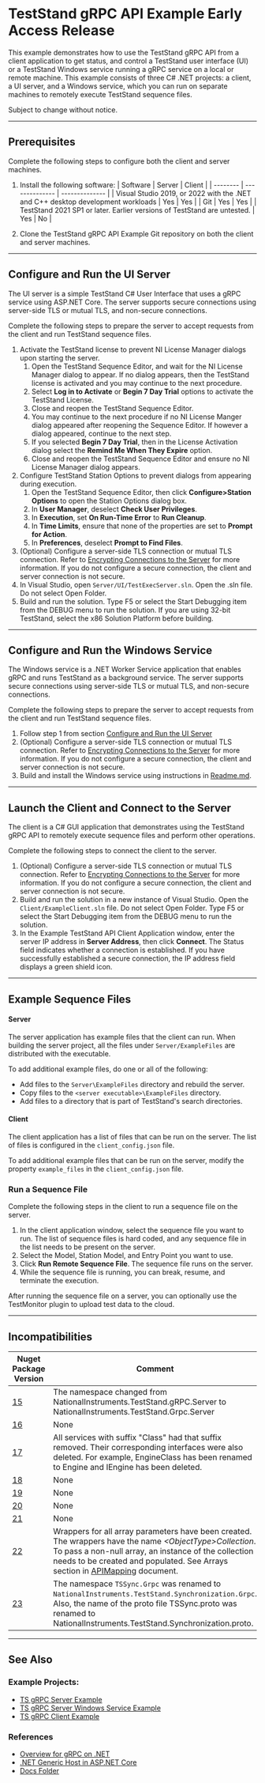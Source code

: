 # TestStand gRPC API Example Early Access Release

This example demonstrates how to use the TestStand gRPC API from a client application to get status, and control a TestStand user interface (UI) or a TestStand Windows service running a gRPC service on a local or remote machine. This example consists of three C# .NET projects: a client, a UI server, and a Windows service, which you can run on separate machines to remotely execute TestStand sequence files. 

Subject to change without notice.

---

## Prerequisites

Complete the following steps to configure both the client and server machines.

1. Install the following software:
    | Software | Server | Client |
    | -------- | -------------- | -------------- |
    | Visual Studio 2019, or 2022 with the .NET and C++ desktop development workloads | Yes | Yes |
    | Git | Yes | Yes |
    | TestStand 2021 SP1 or later. Earlier versions of TestStand are untested. | Yes | No |

2. Clone the TestStand gRPC API Example Git repository on both the client and server machines.

---

## Configure and Run the UI Server

The UI server is a simple TestStand C# User Interface that uses a gRPC service using ASP.NET Core. The server supports secure connections using server-side TLS or mutual TLS, and non-secure connections.

Complete the following steps to prepare the server to accept requests from the client and run TestStand sequence files.
1. Activate the TestStand license to prevent NI License Manager dialogs upon starting the server.
    1. Open the TestStand Sequence Editor, and wait for the NI License Manager dialog to appear. If no dialog appears, then the TestStand license is activated and you may continue to the next procedure.
    2. Select **Log in to Activate** or **Begin 7 Day Trial** options to activate the TestStand License.
    3. Close and reopen the TestStand Sequence Editor.
    4. You may continue to the next procedure if no NI License Manger dialog appeared after reopening the Sequence Editor. If however a dialog appeared, continue to the next step.
    5. If you selected **Begin 7 Day Trial**, then in the License Activation dialog select the **Remind Me When They Expire** option.
    6. Close and reopen the TestStand Sequence Editor and ensure no NI License Manager dialog appears.
2. Configure TestStand Station Options to prevent dialogs from appearing during execution.
    1. Open the TestStand Sequence Editor, then click **Configure>Station Options** to open the Station Options dialog box.
    2. In **User Manager**, deselect **Check User Privileges**.
    3. In **Execution**, set **On Run-Time Error** to **Run Cleanup**.
    4. In **Time Limits**, ensure that none of the properties are set to **Prompt for Action**.
    5. In **Preferences**, deselect **Prompt to Find Files**.
3. (Optional) Configure a server-side TLS connection or mutual TLS connection. Refer to [Encrypting Connections to the Server](Docs/Encrypt_Connection.md) for more information. If you do not configure a secure connection, the client and server connection is not secure.
4. In Visual Studio, open `Server/UI/TestExecServer.sln`.  Open the .sln file. Do not select Open Folder.
5. Build and run the solution. Type F5 or select the Start Debugging item from the DEBUG menu to run the solution. If you are using 32-bit TestStand, select the x86 Solution Platform before building.

---

## Configure and Run the Windows Service

The Windows service is a .NET Worker Service application that enables gRPC and runs TestStand as a background service. The server supports secure connections using server-side TLS or mutual TLS, and non-secure connections.

Complete the following steps to prepare the server to accept requests from the client and run TestStand sequence files.
1. Follow step 1 from section [Configure and Run the UI Server](#configure-and-run-the-ui-server)
2. (Optional) Configure a server-side TLS connection or mutual TLS connection. Refer to [Encrypting Connections to the Server](Docs/Encrypt_Connection.md) for more information. If you do not configure a secure connection, the client and server connection is not secure.
3. Build and install the Windows service using instructions in [Readme.md](Server/WindowsService/Readme.md).

---

## Launch the Client and Connect to the Server

The client is a C# GUI application that demonstrates using the TestStand gRPC API to remotely execute sequence files and perform other operations.

Complete the following steps to connect the client to the server.
1. (Optional) Configure a server-side TLS connection or mutual TLS connection. Refer to [Encrypting Connections to the Server](Docs/Encrypt_Connection.md) for more information. If you do not configure a secure connection, the client and server connection is not secure.
2. Build and run the solution in a new instance of Visual Studio. Open the `Client/ExampleClient.sln` file. Do not select Open Folder. Type F5 or select the Start Debugging item from the DEBUG menu to run the solution.
3. In the Example TestStand API Client Application window, enter the server IP address in **Server Address**, then click **Connect**. The Status field indicates whether a connection is established. If you have successfully established a secure connection, the IP address field displays a green shield icon. 

---

## Example Sequence Files

#### Server
The server application has example files that the client can run. When building the server project, all the files under `Server/ExampleFiles` are distributed with the executable.  

To add additional example files, do one or all of the following:
- Add files to the `Server\ExampleFiles` directory and rebuild the server.
- Copy files to the `<server executable>\ExampleFiles` directory.
- Add files to a directory that is part of TestStand's search directories.

#### Client
The client application has a list of files that can be run on the server. The list of files is configured in the `client_config.json` file.

To add additional example files that can be run on the server, modify the property `example_files` in the `client_config.json` file.

### Run a Sequence File

Complete the following steps in the client to run a sequence file on the server. 
1. In the client application window, select the sequence file you want to run. The list of sequence files is hard coded, and any sequence file in the list needs to be present on the server.
2. Select the Model, Station Model, and Entry Point you want to use.
3. Click **Run Remote Sequence File**. The sequence file runs on the server. 
4. While the sequence file is running, you can break, resume, and terminate the execution. 

After running the sequence file on a server, you can optionally use the TestMonitor plugin to upload test data to the cloud.

---


## Incompatibilities

| Nuget Package Version | Comment |
| -- | -- |
| [15](https://www.nuget.org/packages/NationalInstruments.TestStand.Grpc.Client/0.5.0-dev.15) | The namespace changed from NationalInstruments.TestStand.gRPC.Server to NationalInstruments.TestStand.Grpc.Server|
| [16](https://www.nuget.org/packages/NationalInstruments.TestStand.Grpc.Client/0.5.0-dev.16) | None |
| [17](https://www.nuget.org/packages/NationalInstruments.TestStand.Grpc.Client/0.5.0-dev.17) | All services with suffix "Class" had that suffix removed. Their corresponding interfaces were also deleted. For example, EngineClass has been renamed to Engine and IEngine has been deleted. |
| [18](https://www.nuget.org/packages/NationalInstruments.TestStand.Grpc.Client/0.5.0-dev.18) | None |
| [19](https://www.nuget.org/packages/NationalInstruments.TestStand.Grpc.Client/0.5.0-dev.19) | None |
| [20](https://www.nuget.org/packages/NationalInstruments.TestStand.Grpc.Client/0.5.0-dev.20) | None |
| [21](https://www.nuget.org/packages/NationalInstruments.TestStand.Grpc.Client/0.5.0-dev.21) | None |
| [22](https://www.nuget.org/packages/NationalInstruments.TestStand.Grpc.Client/0.5.0-dev.22) | Wrappers for all array parameters have been created. The wrappers have the name *\<ObjectType\>Collection*. To pass a non-null array, an instance of the collection needs to be created and populated. See Arrays section in [APIMapping](Docs/APIMapping.md#arrays) document. |
| [23](https://www.nuget.org/packages/NationalInstruments.TestStand.Grpc.Client/0.5.0-dev.23) | The namespace `TSSync.Grpc` was renamed to `NationalInstruments.TestStand.Synchronization.Grpc`. Also, the name of the proto file TSSync.proto was renamed to NationalInstruments.TestStand.Synchronization.proto.|

---

## See Also
### Example Projects: 
- [TS gRPC Server Example](Server/UI/Readme.md)
- [TS gRPC Server Windows Service Example](Server/WindowsService/Readme.md)
- [TS gRPC Client Example](Client/Readme.md)

### References
- [Overview for gRPC on .NET](https://docs.microsoft.com/en-us/aspnet/core/grpc/?view=aspnetcore-5.0)
- [.NET Generic Host in ASP.NET Core](https://docs.microsoft.com/en-us/aspnet/core/fundamentals/host/generic-host?view=aspnetcore-5.0)
- [Docs Folder](Docs)
